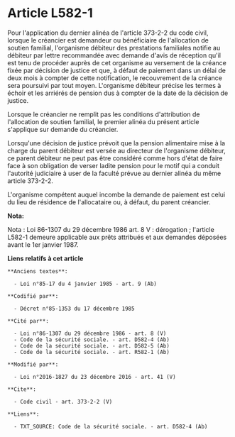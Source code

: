 # Article L582-1

Pour l'application du dernier alinéa de l'article 373-2-2 du code civil, lorsque le créancier est demandeur ou bénéficiaire
de l'allocation de soutien familial, l'organisme débiteur des prestations familiales notifie au débiteur par lettre
recommandée avec demande d'avis de réception qu'il est tenu de procéder auprès de cet organisme au versement de la créance
fixée par décision de justice et que, à défaut de paiement dans un délai de deux mois à compter de cette notification, le
recouvrement de la créance sera poursuivi par tout moyen. L'organisme débiteur précise les termes à échoir et les arriérés de
pension dus à compter de la date de la décision de justice. 

Lorsque le créancier ne remplit pas les conditions d'attribution de l'allocation de soutien familial, le premier alinéa du
présent article s'applique sur demande du créancier. 

Lorsqu'une décision de justice prévoit que la pension alimentaire mise à la charge du parent débiteur est versée au directeur
de l'organisme débiteur, ce parent débiteur ne peut pas être considéré comme hors d'état de faire face à son obligation de
verser ladite pension pour le motif qui a conduit l'autorité judiciaire à user de la faculté prévue au dernier alinéa du même
article 373-2-2. 

L'organisme compétent auquel incombe la demande de paiement est celui du lieu de résidence de l'allocataire ou, à défaut, du
parent créancier.

**Nota:**

Nota : Loi 86-1307 du 29 décembre 1986 art. 8 V : dérogation ; l'article L582-1 demeure applicable aux prêts attribués et aux
demandes déposées avant le 1er janvier 1987.

**Liens relatifs à cet article**

	**Anciens textes**:

	  - Loi n°85-17 du 4 janvier 1985 - art. 9 (Ab)

	**Codifié par**:

	  - Décret n°85-1353 du 17 décembre 1985

	**Cité par**:

	  - Loi n°86-1307 du 29 décembre 1986 - art. 8 (V)
	  - Code de la sécurité sociale. - art. D582-4 (Ab)
	  - Code de la sécurité sociale. - art. D582-5 (Ab)
	  - Code de la sécurité sociale. - art. R582-1 (Ab)

	**Modifié par**:

	  - Loi n°2016-1827 du 23 décembre 2016 - art. 41 (V)

	**Cite**:

	  - Code civil - art. 373-2-2 (V)

	**Liens**:

	  - TXT_SOURCE: Code de la sécurité sociale. - art. D582-4 (Ab)
